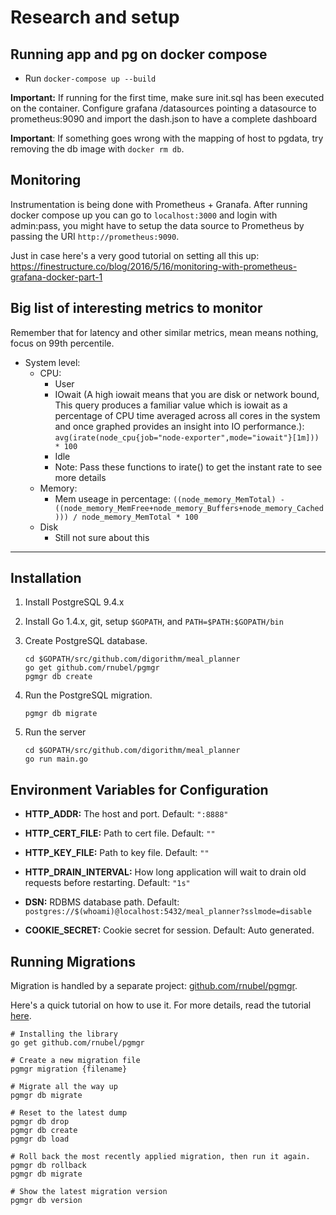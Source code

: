 # Research and setup

## Running app and pg on docker compose

- Run `docker-compose up --build`

**Important:** If running for the first time, make sure init.sql has been executed on the container. Configure grafana /datasources pointing a datasource to prometheus:9090 and import the dash.json to have a complete dashboard

**Important**: If something goes wrong with the mapping of host to pgdata, try removing the db image with `docker rm db`.

## Monitoring

Instrumentation is being done with Prometheus + Granafa. After running docker compose up you can go to `localhost:3000` and login with admin:pass, you might have to setup the data source to Prometheus by passing the URI `http://prometheus:9090`.

Just in case here's a very good tutorial on setting all this up: https://finestructure.co/blog/2016/5/16/monitoring-with-prometheus-grafana-docker-part-1

## Big list of interesting metrics to monitor

Remember that for latency and other similar metrics, mean means nothing, focus on 99th percentile.

- System level:
  - CPU:
    - User
    - IOwait (A high iowait means that you are disk or network bound, This query produces a familiar value which is iowait as a percentage of CPU time averaged across all cores in the system and once graphed provides an insight into IO performance.): `avg(irate(node_cpu{job="node-exporter",mode="iowait"}[1m])) * 100`
    - Idle 
    - Note: Pass these functions to irate() to get the instant rate to see more details
  - Memory:
    - Mem useage in percentage: `((node_memory_MemTotal) - ((node_memory_MemFree+node_memory_Buffers+node_memory_Cached))) / node_memory_MemTotal * 100`
  - Disk
    - Still not sure about this

---

## Installation

1. Install PostgreSQL 9.4.x

2. Install Go 1.4.x, git, setup `$GOPATH`, and `PATH=$PATH:$GOPATH/bin`

3. Create PostgreSQL database.
    ```
    cd $GOPATH/src/github.com/digorithm/meal_planner
    go get github.com/rnubel/pgmgr
    pgmgr db create
    ```

4. Run the PostgreSQL migration.
    ```
    pgmgr db migrate
    ```

5. Run the server
    ```
    cd $GOPATH/src/github.com/digorithm/meal_planner
    go run main.go
    ```


## Environment Variables for Configuration

* **HTTP_ADDR:** The host and port. Default: `":8888"`

* **HTTP_CERT_FILE:** Path to cert file. Default: `""`

* **HTTP_KEY_FILE:** Path to key file. Default: `""`

* **HTTP_DRAIN_INTERVAL:** How long application will wait to drain old requests before restarting. Default: `"1s"`

* **DSN:** RDBMS database path. Default: `postgres://$(whoami)@localhost:5432/meal_planner?sslmode=disable`

* **COOKIE_SECRET:** Cookie secret for session. Default: Auto generated.


## Running Migrations

Migration is handled by a separate project: [github.com/rnubel/pgmgr](https://github.com/rnubel/pgmgr).

Here's a quick tutorial on how to use it. For more details, read the tutorial [here](https://github.com/rnubel/pgmgr#usage).
```
# Installing the library
go get github.com/rnubel/pgmgr

# Create a new migration file
pgmgr migration {filename}

# Migrate all the way up
pgmgr db migrate

# Reset to the latest dump
pgmgr db drop
pgmgr db create
pgmgr db load

# Roll back the most recently applied migration, then run it again.
pgmgr db rollback
pgmgr db migrate

# Show the latest migration version
pgmgr db version
```